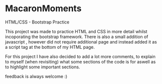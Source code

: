 # MacaronMoments
HTML/CSS - Bootstrap Practice

This project was made to practice HTML and CSS in more detail whilst incoporating the bootstrap framework. 
There is also a small addition of javascript , however did not require additional page and instead added it as a script tag at the bottom of my HTML page.

For this project I have also decided to add a lot more comments, to explain to myself (when revisiting) what some sections of the code is for aswell as to highlight some important sections.

feedback is always welcome :)



